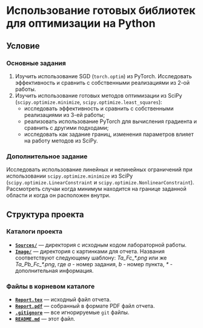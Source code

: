 ﻿# Использование готовых библиотек для оптимизации на Python

## Условие

### Основные задания

1. Изучить использование SGD (`torch.optim`) из PyTorch. Исследовать эффективность и сравнить с собственными реализациями из 2-ой работы.
2. Изучить использование готовых методов оптимизации из SciPy (`scipy.optimize.minimize`, `scipy.optimize.least_squares`):
    * исследовать эффективность и сравнить с собственными реализациями из 3-ей работы;
    * реализовать использование PyTorch для вычисления градиента и сравнить с другими подходами;
    * исследовать как задание границ, изменения параметров влияет на работу методов из SciPy.

### Дополнительное задание

Исследовать использование линейных и нелинейных ограничений при использовании `scipy.optimize.minimize` из SciPy (`scipy.optimize.LinearConstraint` и `scipy.optimize.NonlinearConstraint`). Рассмотреть случаи когда минимум находится на границе заданной области и когда он расположен внутри.

## Структура проекта

### Каталоги проекта

* [**`Sources/`**](Sources/) — директория с исходным кодом лабораторной работы.
* [**`Image/`**](Image/) — директория с картинками для отчета. Названия соответствуют следующему шаблону: *Ta_Fc_\*.png* или же *Ta_Pb_Fc_\*.png*, где *a* - номер задания, *b* - номер пункта, *\** - дополнительная информация.

### Файлы в корневом каталоге

* [**`Report.tex`**](Report.tex) — исходный файл отчета.
* [**`Report.pdf`**](Report.pdf) — собранный в формате PDF файл отчета.
* [**`.gitignore`**](.gitignore) — все игнорируемые `git` файлы.
* [**`README.md`**](README.md) — этот файл.
